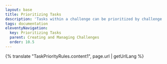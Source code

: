 ```yaml
---
layout: base
title: Prioritizing Tasks
description: 'Tasks within a challenge can be prioritized by challenge managers as high, medium, or low priority by way of priority rules'
tags: documentation
eleventyNavigation:
  key: Prioritizing Tasks
  parent: Creating and Managing Challenges
  order: 10.5
---
```


{% translate "TaskPriorityRules.content1", page.url | getUrlLang %}

